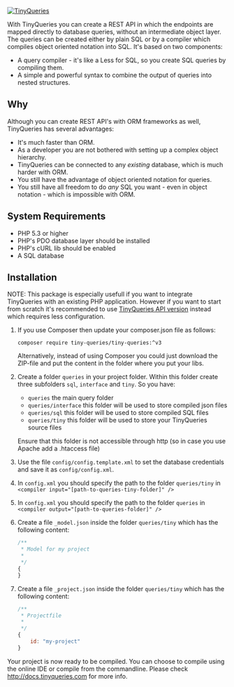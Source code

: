 [![TinyQueries](http://tinyqueries.com/css/images/tiny-queries-logo-large.png)](http://www.tinyqueries.com/)

With TinyQueries you can create a REST API in which the endpoints are mapped directly to database queries, without an intermediate object layer. The queries can be created either by plain SQL or by a compiler which compiles object oriented notation into SQL.
It's based on two components:
* A query compiler - it's like a Less for SQL, so you create SQL queries by compiling them.
* A simple and powerful syntax to combine the output of queries into nested structures.

## Why

Although you can create REST API's with ORM frameworks as well, TinyQueries has several advantages:
* It's much faster than ORM.
* As a developer you are not bothered with setting up a complex object hierarchy. 
* TinyQueries can be connected to any *existing* database, which is much harder with ORM.
* You still have the advantage of object oriented notation for queries.
* You still have all freedom to do *any* SQL you want - even in object notation - which is impossible with ORM.

## System Requirements

* PHP 5.3 or higher
* PHP's PDO database layer should be installed
* PHP's cURL lib should be enabled
* A SQL database

## Installation

NOTE: This package is especially usefull if you want to integrate TinyQueries with an existing PHP application. However if
you want to start from scratch it's recommended to use [TinyQueries API version] instead which requires less configuration.

1. If you use Composer then update your composer.json file as follows: 

	```composer require tiny-queries/tiny-queries:^v3```

   Alternatively, instead of using Composer you could just download the ZIP-file and put the content in the folder where you put your libs.

1. Create a folder ```queries``` in your project folder. Within this folder create three subfolders ```sql```, ```interface``` and ```tiny```. So you have:

	* ```queries``` the main query folder
	* ```queries/interface``` this folder will be used to store compiled json files
	* ```queries/sql``` this folder will be used to store compiled SQL files
	* ```queries/tiny``` this folder will be used to store your TinyQueries source files
	
	Ensure that this folder is not accessible through http (so in case you use Apache add a .htaccess file)

1. Use the file ```config/config.template.xml``` to set the database credentials and save it as ```config/config.xml```.

1. In ```config.xml``` you should specify the path to the folder ```queries/tiny``` in ```<compiler input="[path-to-queries-tiny-folder]" />```

1. In ```config.xml``` you should specify the path to the folder ```queries``` in ```<compiler output="[path-to-queries-folder]" />```

1. Create a file ```_model.json``` inside the folder ```queries/tiny``` which has the following content:

	```javascript
	/**
	 * Model for my project
	 *
	 */
	{
	}
	```

1. Create a file ```_project.json``` inside the folder ```queries/tiny``` which has the following content:

	```javascript
	/**
	 * Projectfile
	 *
	 */
	{
		id: "my-project"
	}
	```

Your project is now ready to be compiled. You can choose to compile using the online IDE or compile from the commandline.
Please check http://docs.tinyqueries.com for more info.

[TinyQueries API version]:https://github.com/wdiesveld/tiny-queries-php-api
